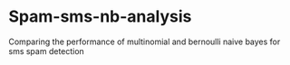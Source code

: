 # Spam-sms-nb-analysis
Comparing the performance of multinomial and bernoulli naive bayes for sms spam detection 
